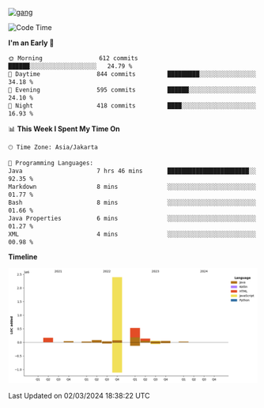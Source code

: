 <!-- [<img src='https://dev.karakun.com/assets/posts/2018-09-16-jc-java-article/3duke_suspects.jpg' alt='java'>](https://github.com/yeahbutstill) -->
[<img src='https://asset-2.tstatic.net/tribunnewswiki/foto/bank/images/Mozart.jpg' alt='gang'>](https://github.com/yeahbutstill)

<!--START_SECTION:waka-->
![Code Time](http://img.shields.io/badge/Code%20Time-2%2C644%20hrs%2016%20mins-blue)

**I'm an Early 🐤** 

```text
🌞 Morning                612 commits         ██████░░░░░░░░░░░░░░░░░░░   24.79 % 
🌆 Daytime                844 commits         █████████░░░░░░░░░░░░░░░░   34.18 % 
🌃 Evening                595 commits         ██████░░░░░░░░░░░░░░░░░░░   24.10 % 
🌙 Night                  418 commits         ████░░░░░░░░░░░░░░░░░░░░░   16.93 % 
```


📊 **This Week I Spent My Time On** 

```text
🕑︎ Time Zone: Asia/Jakarta

💬 Programming Languages: 
Java                     7 hrs 46 mins       ███████████████████████░░   92.35 % 
Markdown                 8 mins              ░░░░░░░░░░░░░░░░░░░░░░░░░   01.77 % 
Bash                     8 mins              ░░░░░░░░░░░░░░░░░░░░░░░░░   01.66 % 
Java Properties          6 mins              ░░░░░░░░░░░░░░░░░░░░░░░░░   01.27 % 
XML                      4 mins              ░░░░░░░░░░░░░░░░░░░░░░░░░   00.98 % 
```

**Timeline**

![Lines of Code chart](https://raw.githubusercontent.com/yeahbutstill/yeahbutstill/main/assets/bar_graph.png)


 Last Updated on 02/03/2024 18:38:22 UTC
<!--END_SECTION:waka-->
